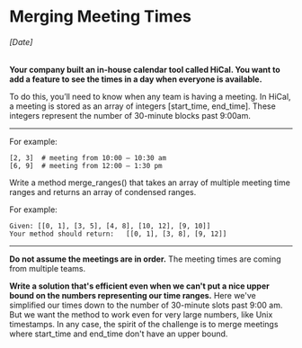 # Merging Meeting Times
###### [Date]

**Your company built an in-house calendar tool called HiCal. You want to add a feature to see the times in a day when everyone is available.**

To do this, you’ll need to know when any team is having a meeting. In HiCal, a meeting is stored as an array of integers [start_time, end_time]. These integers represent the number of 30-minute blocks past 9:00am.

---

For example:
```
[2, 3]  # meeting from 10:00 – 10:30 am
[6, 9]  # meeting from 12:00 – 1:30 pm
```

Write a method merge_ranges() that takes an array of multiple meeting time ranges and returns an array of condensed ranges.

For example:
```
Given: [[0, 1], [3, 5], [4, 8], [10, 12], [9, 10]]
Your method should return:   [[0, 1], [3, 8], [9, 12]]
```

---

**Do not assume the meetings are in order.** The meeting times are coming from multiple teams.

**Write a solution that's efficient even when we can't put a nice upper bound on the numbers representing our time ranges.** Here we've simplified our times down to the number of 30-minute slots past 9:00 am. But we want the method to work even for very large numbers, like Unix timestamps. In any case, the spirit of the challenge is to merge meetings where start_time and end_time don't have an upper bound.
